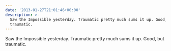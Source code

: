 ```yaml
---
date: '2013-01-27T21:01:46+00:00'
description: >-
  Saw the Impossible yesterday. Traumatic pretty much sums it up. Good, but
  traumatic.
---
```

Saw the Impossible yesterday. Traumatic pretty much sums it up. Good, but traumatic.
